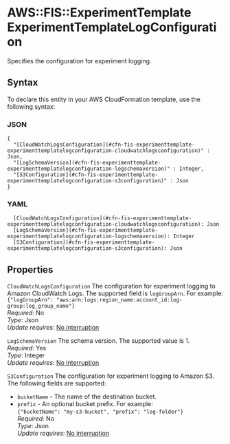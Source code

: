 # AWS::FIS::ExperimentTemplate ExperimentTemplateLogConfiguration<a name="aws-properties-fis-experimenttemplate-experimenttemplatelogconfiguration"></a>

Specifies the configuration for experiment logging\.

## Syntax<a name="aws-properties-fis-experimenttemplate-experimenttemplatelogconfiguration-syntax"></a>

To declare this entity in your AWS CloudFormation template, use the following syntax:

### JSON<a name="aws-properties-fis-experimenttemplate-experimenttemplatelogconfiguration-syntax.json"></a>

```
{
  "[CloudWatchLogsConfiguration](#cfn-fis-experimenttemplate-experimenttemplatelogconfiguration-cloudwatchlogsconfiguration)" : Json,
  "[LogSchemaVersion](#cfn-fis-experimenttemplate-experimenttemplatelogconfiguration-logschemaversion)" : Integer,
  "[S3Configuration](#cfn-fis-experimenttemplate-experimenttemplatelogconfiguration-s3configuration)" : Json
}
```

### YAML<a name="aws-properties-fis-experimenttemplate-experimenttemplatelogconfiguration-syntax.yaml"></a>

```
  [CloudWatchLogsConfiguration](#cfn-fis-experimenttemplate-experimenttemplatelogconfiguration-cloudwatchlogsconfiguration): Json
  [LogSchemaVersion](#cfn-fis-experimenttemplate-experimenttemplatelogconfiguration-logschemaversion): Integer
  [S3Configuration](#cfn-fis-experimenttemplate-experimenttemplatelogconfiguration-s3configuration): Json
```

## Properties<a name="aws-properties-fis-experimenttemplate-experimenttemplatelogconfiguration-properties"></a>

`CloudWatchLogsConfiguration`  <a name="cfn-fis-experimenttemplate-experimenttemplatelogconfiguration-cloudwatchlogsconfiguration"></a>
The configuration for experiment logging to Amazon CloudWatch Logs\. The supported field is `logGroupArn`\. For example:  
`{"logGroupArn": "aws:arn:logs:region_name:account_id:log-group:log_group_name"}`  
*Required*: No  
*Type*: Json  
*Update requires*: [No interruption](https://docs.aws.amazon.com/AWSCloudFormation/latest/UserGuide/using-cfn-updating-stacks-update-behaviors.html#update-no-interrupt)

`LogSchemaVersion`  <a name="cfn-fis-experimenttemplate-experimenttemplatelogconfiguration-logschemaversion"></a>
The schema version\. The supported value is 1\.  
*Required*: Yes  
*Type*: Integer  
*Update requires*: [No interruption](https://docs.aws.amazon.com/AWSCloudFormation/latest/UserGuide/using-cfn-updating-stacks-update-behaviors.html#update-no-interrupt)

`S3Configuration`  <a name="cfn-fis-experimenttemplate-experimenttemplatelogconfiguration-s3configuration"></a>
The configuration for experiment logging to Amazon S3\. The following fields are supported:  
+ `bucketName` \- The name of the destination bucket\.
+ `prefix` \- An optional bucket prefix\.
For example:  
`{"bucketName": "my-s3-bucket", "prefix": "log-folder"}`  
*Required*: No  
*Type*: Json  
*Update requires*: [No interruption](https://docs.aws.amazon.com/AWSCloudFormation/latest/UserGuide/using-cfn-updating-stacks-update-behaviors.html#update-no-interrupt)